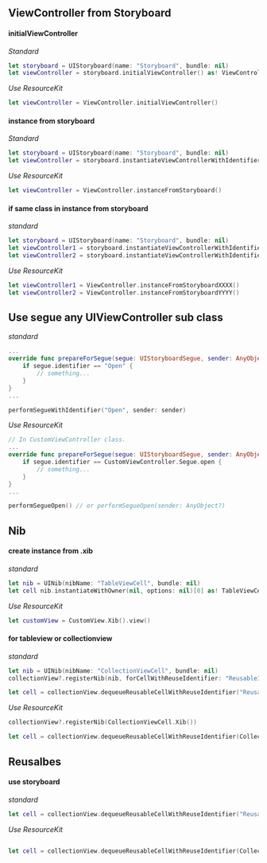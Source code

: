 ## ViewController from Storyboard

#### initialViewController

_Standard_
```swift
let storyboard = UIStoryboard(name: "Storyboard", bundle: nil)
let viewController = storyboard.initialViewController() as! ViewController
```

_Use ResourceKit_
```swift
let viewController = ViewController.initialViewController()
```

#### instance from storyboard
_Standard_
```swift
let storyboard = UIStoryboard(name: "Storyboard", bundle: nil)
let viewController = storyboard.instantiateViewControllerWithIdentifier("XXXX") as! ViewController
```

_Use ResourceKit_
```swift
let viewController = ViewController.instanceFromStoryboard()
```

#### if same class in instance from storyboard  
_standard_
```swift
let storyboard = UIStoryboard(name: "Storyboard", bundle: nil)
let viewController1 = storyboard.instantiateViewControllerWithIdentifier("XXXX") as! ViewController
let viewController2 = storyboard.instantiateViewControllerWithIdentifier("YYYY") as! ViewController
```

_Use ResourceKit_
```swift
let viewController1 = ViewController.instanceFromStoryboardXXXX()
let viewController2 = ViewController.instanceFromStoryboardYYYY()
```

## Use segue any UIViewController sub class

_standard_
```swift
...
override func prepareForSegue(segue: UIStoryboardSegue, sender: AnyObject?) {
    if segue.identifier == "Open" {
        // something...
    }
}
...

performSegueWithIdentifier("Open", sender: sender)
```

_Use ResourceKit_
```swift
// In CustomViewController class.
...
override func prepareForSegue(segue: UIStoryboardSegue, sender: AnyObject?) {
    if segue.identifier == CustomViewController.Segue.open {
        // something...
    }
}
...

performSegueOpen() // or performSegueOpen(sender: AnyObject?)
```

## Nib
#### create instance from .xib
_standard_
```swift
let nib = UINib(nibName: "TableViewCell", bundle: nil)
let cell nib.instantiateWithOwner(nil, options: nil)[0] as! TableViewCell
```

_Use ResourceKit_
```swift
let customView = CustomView.Xib().view()
```
#### for tableview or collectionview
_standard_
```swift
let nib = UINib(nibName: "CollectionViewCell", bundle: nil)
collectionView?.registerNib(nib, forCellWithReuseIdentifier: "ReusableIdentifier")

let cell = collectionView.dequeueReusableCellWithReuseIdentifier("ReusableIdentifier", forIndexPath: indexPath) as! CollectionViewCell

```

_Use ResourceKit_
```swift
collectionView?.registerNib(CollectionViewCell.Xib())

let cell = collectionView.dequeueReusableCellWithReuseIdentifier(CollectionViewCell.Xib().name, forIndexPath: indexPath) as! CollectionViewCell
```

## Reusalbes
#### use storyboard
_standard_
```swift
let cell = collectionView.dequeueReusableCellWithReuseIdentifier("ReusableIdentifier", forIndexPath: indexPath) as! CollectionViewCell
```

_Use ResourceKit_
```swift

let cell = collectionView.dequeueReusableCellWithReuseIdentifier(CollectionViewCell.Reusable.ReuseIdentifier, forIndexPath: indexPath) as! CollectionViewCell
```

